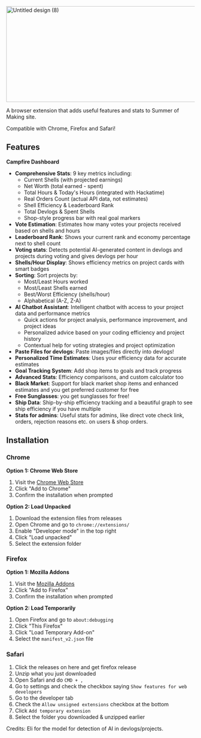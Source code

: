<img width="856" height="256" alt="Untitled design (8)" src="https://github.com/user-attachments/assets/23dacde4-b023-44bb-9c2e-a3a3e593acb4" />


A browser extension that adds useful features and stats to Summer of Making site.

Compatible with Chrome, Firefox and Safari!

## Features

  **Campfire Dashboard**
- **Comprehensive Stats**: 9 key metrics including:
  - Current Shells (with projected earnings)
  - Net Worth (total earned - spent)
  - Total Hours & Today's Hours (integrated with Hackatime)
  - Real Orders Count (actual API data, not estimates)
  - Shell Efficiency & Leaderboard Rank
  - Total Devlogs & Spent Shells
  - Shop-style progress bar with real goal markers
- **Vote Estimation**: Estimates how many votes your projects received based on shells and hours
- **Leaderboard Rank**: Shows your current rank and economy percentage next to shell count
- **Voting stats**: Detects potential AI-generated content in devlogs and projects during voting and gives devlogs per hour
- **Shells/Hour Display**: Shows efficiency metrics on project cards with smart badges
- **Sorting**: Sort projects by:
  - Most/Least Hours worked
  - Most/Least Shells earned
  - Best/Worst Efficiency (shells/hour)
  - Alphabetical (A-Z, Z-A)
- **AI Chatbot Assistant**: Intelligent chatbot with access to your project data and performance metrics
  - Quick actions for project analysis, performance improvement, and project ideas
  - Personalized advice based on your coding efficiency and project history
  - Contextual help for voting strategies and project optimization
- **Paste Files for devlogs**: Paste images/files directly into devlogs!
- **Personalized Time Estimates**: Uses your efficiency data for accurate estimates
- **Goal Tracking System**: Add shop items to goals and track progress
- **Advanced Stats**: Efficiency comparisons, and custom calculator too
- **Black Market**: Support for black market shop items and enhanced estimates and you get preferred customer for free
- **Free Sunglasses**: you get sunglasses for free!
- **Ship Data**: Ship-by-ship efficiency tracking and a beautiful graph to see ship efficiency if you have multiple
- **Stats for admins**: Useful stats for admins, like direct vote check link, orders, rejection reasons etc. on users & shop orders.

## Installation

### Chrome
**Option 1: Chrome Web Store**
1. Visit the [Chrome Web Store](https://chromewebstore.google.com/detail/som-utils/jamcebgnbkndmjoekldaeefjifeohpdg)
2. Click "Add to Chrome"
3. Confirm the installation when prompted

**Option 2: Load Unpacked**
1. Download the extension files from releases
2. Open Chrome and go to `chrome://extensions/`
3. Enable "Developer mode" in the top right
4. Click "Load unpacked"
5. Select the extension folder

### Firefox
**Option 1: Mozilla Addons**
1. Visit the [Mozilla Addons](https://addons.mozilla.org/en-US/firefox/addon/som-utils/)
2. Click "Add to Firefox"
3. Confirm the installation when prompted

**Option 2: Load Temporarily**
1. Open Firefox and go to `about:debugging`
2. Click "This Firefox"
3. Click "Load Temporary Add-on"
4. Select the `manifest_v2.json` file

### Safari

1. Click the releases on here and get firefox release
2. Unzip what you just downloaded
3. Open Safari and do `CMD + ,`
4. Go to settings and check the checkbox saying `Show features for web developers`
5. Go to the developer tab
6. Check the `Allow unsigned extensions` checkbox at the bottom
7. Click `Add temporary extension`
8. Select the folder you downloaded & unzipped earlier

Credits: Eli for the model for detection of AI in devlogs/projects.
